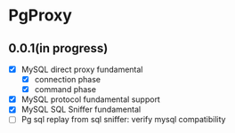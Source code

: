 PgProxy
==============================================

0.0.1(in progress)
----------------------------------------------
* [X] MySQL direct proxy fundamental
  * [X] connection phase
  * [X] command phase
* [X] MySQL protocol fundamental support
* [X] MySQL SQL Sniffer fundamental
* [ ] Pg sql replay from sql sniffer: verify mysql compatibility
